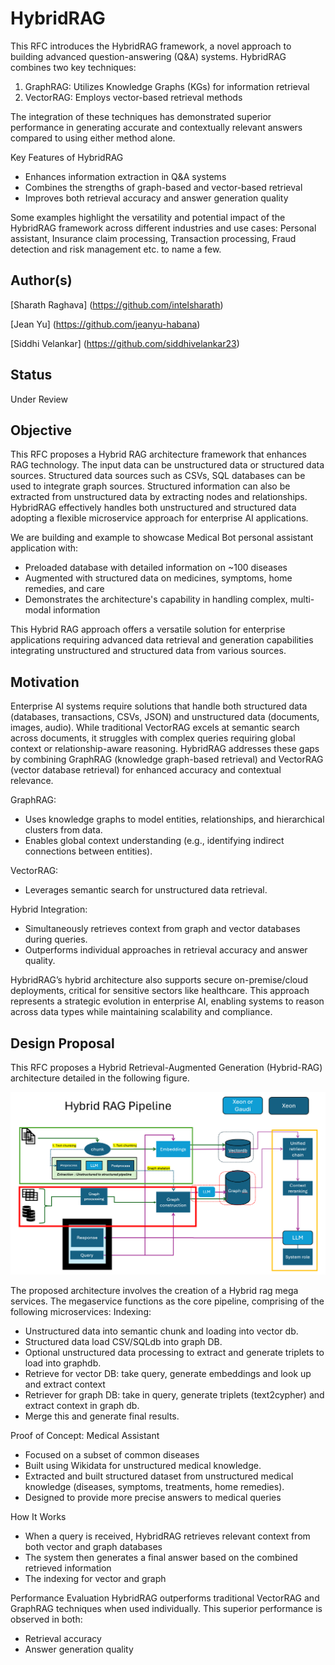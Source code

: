 # HybridRAG
This RFC introduces the HybridRAG framework, a novel approach to building advanced question-answering (Q&A) systems. HybridRAG combines two key techniques:
1.	GraphRAG: Utilizes Knowledge Graphs (KGs) for information retrieval
2.	VectorRAG: Employs vector-based retrieval methods


The integration of these techniques has demonstrated superior performance in generating accurate and contextually relevant answers compared to using either method alone.

Key Features of HybridRAG
- Enhances information extraction in Q&A systems
- Combines the strengths of graph-based and vector-based retrieval
- Improves both retrieval accuracy and answer generation quality

Some examples highlight the versatility and potential impact of the HybridRAG framework across different industries and use cases: Personal assistant, Insurance claim processing, Transaction processing, Fraud detection and risk management etc. to name a few.


## Author(s)
[Sharath Raghava] (https://github.com/intelsharath)

[Jean Yu] (https://github.com/jeanyu-habana)

[Siddhi Velankar] (https://github.com/siddhivelankar23)

## Status
Under Review

## Objective
This RFC proposes a Hybrid RAG architecture framework that enhances RAG technology. The input data can be unstructured data or structured data sources. Structured data sources such as CSVs, SQL databases can be used to integrate graph sources. Structured information can also be extracted from unstructured data by extracting nodes and relationships. HybridRAG effectively handles both unstructured and structured data adopting a flexible microservice approach for enterprise AI applications.

We are building and example to showcase Medical Bot personal assistant application with:

- Preloaded database with detailed information on ~100 diseases
- Augmented with structured data on medicines, symptoms, home remedies, and care
- Demonstrates the architecture's capability in handling complex, multi-modal information

This Hybrid RAG approach offers a versatile solution for enterprise applications requiring advanced data retrieval and generation capabilities integrating unstructured and structured data from various sources.


## Motivation

Enterprise AI systems require solutions that handle both structured data (databases, transactions, CSVs, JSON) and unstructured data (documents, images, audio). While traditional VectorRAG excels at semantic search across documents, it struggles with complex queries requiring global context or relationship-aware reasoning. HybridRAG addresses these gaps by combining GraphRAG (knowledge graph-based retrieval) and VectorRAG (vector database retrieval) for enhanced accuracy and contextual relevance.

GraphRAG:

- Uses knowledge graphs to model entities, relationships, and hierarchical clusters from data.
- Enables global context understanding (e.g., identifying indirect connections between entities).

VectorRAG:

- Leverages semantic search for unstructured data retrieval.

Hybrid Integration:

- Simultaneously retrieves context from graph and vector databases during queries.
- Outperforms individual approaches in retrieval accuracy and answer quality.

HybridRAG’s hybrid architecture also supports secure on-premise/cloud deployments, critical for sensitive sectors like healthcare. This approach represents a strategic evolution in enterprise AI, enabling systems to reason across data types while maintaining scalability and compliance.


## Design Proposal
This RFC proposes a Hybrid Retrieval-Augmented Generation (Hybrid-RAG) architecture detailed in the following figure.

![Hybrid-RAG Architecture](assets/Hybrid-rag-architecture.png)

The proposed architecture involves the creation of a Hybrid rag mega services. The megaservice functions as the core pipeline, comprising of the following microservices:
Indexing:

- Unstructured data into semantic chunk and loading into vector db.
- Structured data load CSV/SQLdb into graph DB.
- Optional unstructured data processing to extract and generate triplets to load into graphdb.
- Retrieve for vector DB: take query, generate embeddings and look up and extract context
- Retriever for graph DB: take in query, generate triplets (text2cypher) and extract context in graph db.
- Merge this and generate final results.

Proof of Concept: Medical Assistant
- Focused on a subset of common diseases
- Built using Wikidata for unstructured medical knowledge.
- Extracted and built structured dataset from unstructured medical knowledge (diseases, symptoms, treatments, home remedies).
- Designed to provide more precise answers to medical queries

How It Works
- When a query is received, HybridRAG retrieves relevant context from both vector and graph databases
- The system then generates a final answer based on the combined retrieved information
- The indexing for vector and graph

Performance Evaluation
HybridRAG outperforms traditional VectorRAG and GraphRAG techniques when used individually. This superior performance is observed in both:

- Retrieval accuracy
- Answer generation quality





